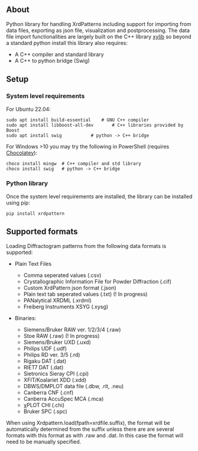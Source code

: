 ## About

Python library for handling XrdPatterns including support for importing from data files, exporting as json file, visualization and postprocessing.
The data file import functionalities are largely built on the C++ library  [xylib](https://github.com/wojdyr/xylib) so beyond a standard python install this library also requires:
- A C++ compiler and standard library
- A C++ to python bridge (Swig)

## Setup

### System level requirements
For Ubuntu 22.04:
```
sudo apt install build-essential	# GNU C++ compiler
sudo apt install libboost-all-dev       # C++ libraries provided by Boost
sudo apt install swig 			# python -> C++ bridge
```

For Windows >10 you may try the following in PowerShell (requires [Chocolatey](https://chocolatey.org/)):
```
choco install mingw  # C++ compiler and std library
choco install swig   # python -> C++ bridge
```
### Python library
Once the system level requirements are installed, the library can be installed using pip:
```
pip install xrdpattern
```


## Supported formats

Loading Diffractogram patterns from the following data formats is supported:

- Plain Text Files
    - Comma seperated values (.csv)
    - Crystallographic Information File for Powder Diffraction (.cif)
    - Custom XrdPattern json format (.json)
    - Plain text tab seperated values (.txt) (! In progress)
    - PANalytical XRDML (.xrdml)
    - Freiberg Instruments XSYG (.xysg)

- Binaries:
  - Siemens/Bruker RAW ver. 1/2/3/4 (.raw)
  - Stoe RAW (.raw) (! In progress)
  - Siemens/Bruker UXD (.uxd)
  - Philips UDF (.udf)
  - Philips RD ver. 3/5 (.rd)
  - Rigaku DAT (.dat)
  - RIET7 DAT (.dat)
  - Sietronics Sieray CPI (.cpi)
  - XFIT/Koalariet XDD (.xdd)
  - DBWS/DMPLOT data file (.dbw, .rit, .neu)
  - Canberra CNF (.cnf)
  - Canberra AccuSpec MCA (.mca)
  - χPLOT CHI (.chi)
  - Bruker SPC (.spc)

When using Xrdpattern.load(fpath=xrdfile.suffix), the format will be automatically determined from the suffix unless
there are are several formats with this format as with .raw and .dat. 
In this case the format will need to be manually specified.